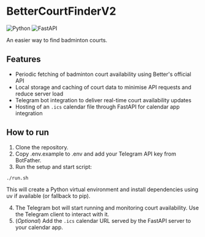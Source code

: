 # BetterCourtFinderV2
![Python](https://img.shields.io/badge/python-3670A0?style=for-the-badge&logo=python&logoColor=ffdd54)
![FastAPI](https://img.shields.io/badge/FastAPI-005571?style=for-the-badge&logo=fastapi)

An easier way to find badminton courts.
## Features
- Periodic fetching of badminton court availability using Better's official API
- Local storage and caching of court data to minimise API requests and reduce server load
- Telegram bot integration to deliver real-time court availability updates
- Hosting of an `.ics` calendar file through FastAPI for calendar app integration

## How to run
1. Clone the repository.
2. Copy .env.example to .env and add your Telegram API key from BotFather.
3. Run the setup and start script:
  ```
  ./run.sh
  ```
  This will create a Python virtual environment and install dependencies using uv if available (or fallback to pip).


4. The Telegram bot will start running and monitoring court availability. Use the Telegram client to interact with it.
5. (_Optional_) Add the `.ics` calendar URL served by the FastAPI server to your calendar app.
